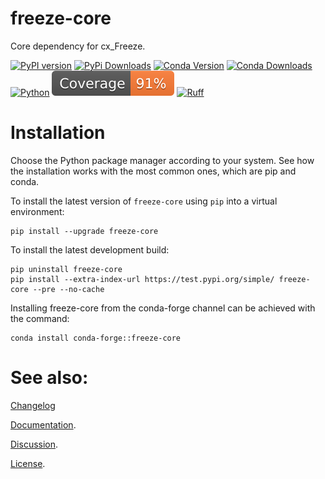 # freeze-core

Core dependency for cx_Freeze.

[![PyPI version](https://img.shields.io/pypi/v/freeze-core)](https://pypi.org/project/freeze-core/)
[![PyPi Downloads](https://img.shields.io/pypi/dm/freeze-core)](https://pypistats.org/packages/freeze-core)
[![Conda Version](https://img.shields.io/conda/vn/conda-forge/freeze-core.svg)](https://anaconda.org/conda-forge/freeze-core)
[![Conda Downloads](https://anaconda.org/conda-forge/freeze-core/badges/downloads.svg)](https://anaconda.org/conda-forge/cx_freeze)
[![Python](https://img.shields.io/pypi/pyversions/freeze-core)](https://www.python.org/)
[![Coverage](https://raw.githubusercontent.com/marcelotduarte/freeze-core/python-coverage-comment-action-data/badge.svg)](https://htmlpreview.github.io/?https://github.com/marcelotduarte/freeze-core/blob/python-coverage-comment-action-data/htmlcov/index.html)
[![Ruff](https://img.shields.io/endpoint?url=https://raw.githubusercontent.com/astral-sh/ruff/main/assets/badge/v2.json)](https://github.com/astral-sh/ruff)

# Installation

Choose the Python package manager according to your system. See how the
installation works with the most common ones, which are pip and conda.

To install the latest version of `freeze-core` using `pip` into a
virtual environment:

```
pip install --upgrade freeze-core
```

To install the latest development build:

```
pip uninstall freeze-core
pip install --extra-index-url https://test.pypi.org/simple/ freeze-core --pre --no-cache
```

Installing freeze-core from the conda-forge channel can be achieved with the
command:

```
conda install conda-forge::freeze-core
```

# See also:

[Changelog](https://github.com/marcelotduarte/freeze-core/blob/main/CHANGELOG.md)

[Documentation](https://cx-freeze.readthedocs.io).

[Discussion](https://github.com/marcelotduarte/cx_Freeze/discussions).

[License](https://github.com/marcelotduarte/freeze-core/blob/main/LICENSE).
